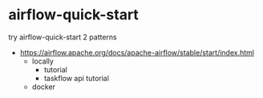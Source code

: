 # airflow-quick-start
try airflow-quick-start 2 patterns
- https://airflow.apache.org/docs/apache-airflow/stable/start/index.html
  - locally
    - tutorial
    - taskflow api tutorial
  - docker
